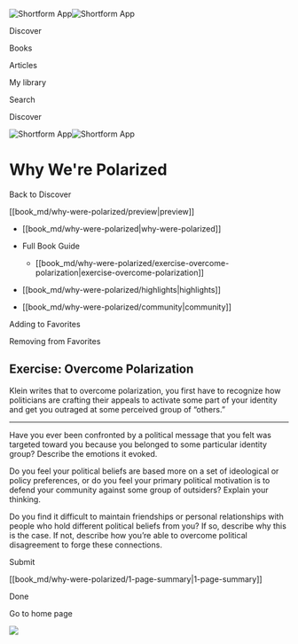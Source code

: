 ![Shortform App](/img/logo.36a2399e.svg)![Shortform App](/img/logo-dark.70c1b072.svg)

Discover

Books

Articles

My library

Search

Discover

![Shortform App](/img/logo.36a2399e.svg)![Shortform App](/img/logo-dark.70c1b072.svg)

# Why We're Polarized

Back to Discover

[[book_md/why-were-polarized/preview|preview]]

  * [[book_md/why-were-polarized|why-were-polarized]]
  * Full Book Guide

    * [[book_md/why-were-polarized/exercise-overcome-polarization|exercise-overcome-polarization]]
  * [[book_md/why-were-polarized/highlights|highlights]]
  * [[book_md/why-were-polarized/community|community]]



Adding to Favorites 

Removing from Favorites 

## Exercise: Overcome Polarization

Klein writes that to overcome polarization, you first have to recognize how politicians are crafting their appeals to activate some part of your identity and get you outraged at some perceived group of “others.”

* * *

Have you ever been confronted by a political message that you felt was targeted toward you because you belonged to some particular identity group? Describe the emotions it evoked.

Do you feel your political beliefs are based more on a set of ideological or policy preferences, or do you feel your primary political motivation is to defend your community against some group of outsiders? Explain your thinking.

Do you find it difficult to maintain friendships or personal relationships with people who hold different political beliefs from you? If so, describe why this is the case. If not, describe how you’re able to overcome political disagreement to forge these connections.

Submit 

[[book_md/why-were-polarized/1-page-summary|1-page-summary]]

Done

Go to home page 

![](https://bat.bing.com/action/0?ti=56018282&Ver=2&mid=e7a9c069-4a6c-4531-b991-41d83f9fc5cc&sid=72e6e650642c11eeb2dd2161d176fe8d&vid=72e70890642c11eeb72d79fe7b6df2c6&vids=0&msclkid=N&pi=0&lg=en-US&sw=800&sh=600&sc=24&nwd=1&tl=Shortform%20%7C%20Book&p=https%3A%2F%2Fwww.shortform.com%2Fapp%2Fbook%2Fwhy-were-polarized%2Fexercise-overcome-polarization&r=&lt=1247&evt=pageLoad&sv=1&rn=207201)
